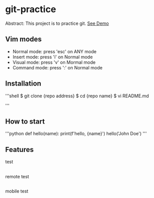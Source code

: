 # git-practice

Abstract: This project is to practice git.
[See Demo](https://www.google.com/)

## Vim modes

- Normal mode: press 'esc' on ANY mode
- Insert mode: press 'i' on Normal mode
- Visual mode: press 'v' on Mormal mode
- Command mode: press ':' on Normal mode

## Installation
'''shell
$ git clone {repo address}
$ cd {repo name}
$ vi README.md

'''


## How to start

'''python
def hello(name):
    print(f'hello, {name}')
hello('John Doe')
'''

## Features
test

##
remote test

##
mobile test